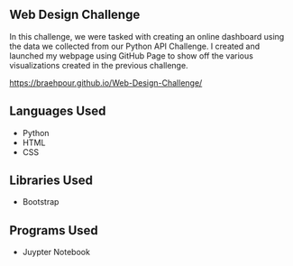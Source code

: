 ## Web Design Challenge

In this challenge, we were tasked with creating an online dashboard using the data we collected from our Python API Challenge. I created and launched my webpage using GitHub Page to show off the various visualizations created in the previous challenge.  
  
https://braehpour.github.io/Web-Design-Challenge/

## Languages Used
 - Python
 - HTML
 - CSS
 
 ## Libraries Used
 - Bootstrap
 
## Programs Used
- Juypter Notebook
